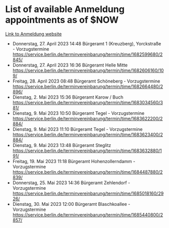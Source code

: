 # List of available Anmeldung appointments as of $NOW
[Link to Anmeldung website](https://service.berlin.de/terminvereinbarung/termin/tag.php?termin=1&anliegen[]=120686&dienstleisterlist=122210,122217,327316,122219,327312,122227,327314,122231,327346,122243,327348,122254,122252,329742,122260,329745,122262,329748,122271,327278,122273,327274,122277,327276,330436,122280,327294,122282,327290,122284,327292,122291,327270,122285,327266,122286,327264,122296,327268,150230,329760,122297,327286,122294,327284,122312,329763,122314,329775,122304,327330,122311,327334,122309,327332,317869,122281,327352,122279,329772,122283,122276,327324,122274,327326,122267,329766,122246,327318,122251,327320,122257,327322,122208,327298,122226,327300&herkunft=http%3A%2F%2Fservice.berlin.de%2Fdienstleistung%2F120686%2F)
- Donnerstag, 27. April 2023 14:48 Bürgeramt 1 (Kreuzberg), Yorckstraße - Vorzugstermine https://service.berlin.de/terminvereinbarung/termin/time/1682599680/2845/
- Donnerstag, 27. April 2023 16:36 Bürgeramt Helle Mitte https://service.berlin.de/terminvereinbarung/termin/time/1682606160/109/
- Freitag, 28. April 2023 08:48 Bürgeramt Schöneberg - Vorzugstermine https://service.berlin.de/terminvereinbarung/termin/time/1682664480/2896/
- Dienstag, 2. Mai 2023 15:36 Bürgeramt Karow / Buch https://service.berlin.de/terminvereinbarung/termin/time/1683034560/381/
- Dienstag, 9. Mai 2023 10:50 Bürgeramt Tegel - Vorzugstermine https://service.berlin.de/terminvereinbarung/termin/time/1683622200/2884/
- Dienstag, 9. Mai 2023 11:10 Bürgeramt Tegel - Vorzugstermine https://service.berlin.de/terminvereinbarung/termin/time/1683623400/2884/
- Dienstag, 9. Mai 2023 13:48 Bürgeramt Steglitz https://service.berlin.de/terminvereinbarung/termin/time/1683632880/191/
- Freitag, 19. Mai 2023 11:18 Bürgeramt Hohenzollerndamm - Vorzugstermine https://service.berlin.de/terminvereinbarung/termin/time/1684487880/2839/
- Donnerstag, 25. Mai 2023 14:36 Bürgeramt Zehlendorf - Vorzugstermine https://service.berlin.de/terminvereinbarung/termin/time/1685018160/2926/
- Dienstag, 30. Mai 2023 12:00 Bürgeramt Blaschkoallee - Vorzugstermine https://service.berlin.de/terminvereinbarung/termin/time/1685440800/2857/

